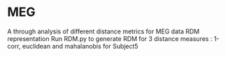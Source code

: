 # MEG
A through analysis of different distance metrics for MEG data RDM representation
Run RDM.py to generate RDM for 3 distance measures : 1-corr, euclidean and mahalanobis for Subject5
